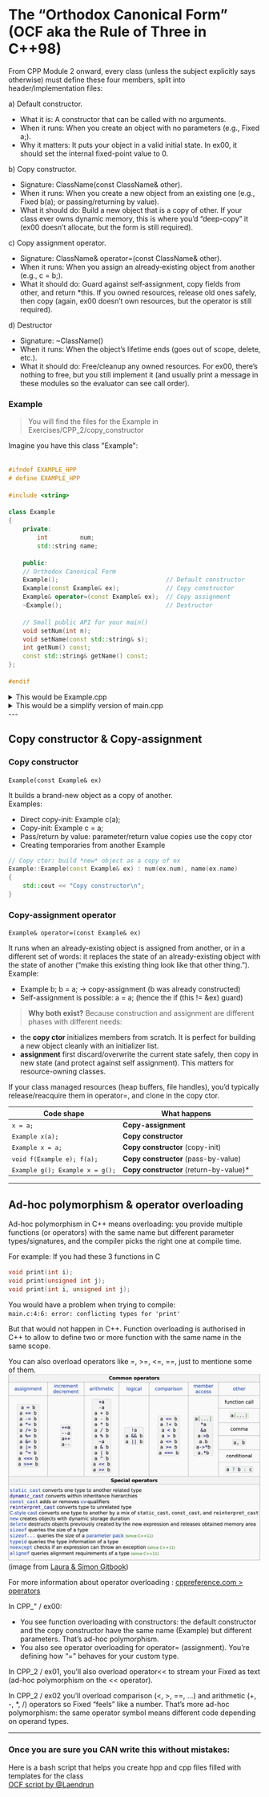 # The “Orthodox Canonical Form” (OCF aka the Rule of Three in C++98)

From CPP Module 2 onward, every class (unless the subject explicitly says otherwise) must define these four members, split into header/implementation files:  

a) Default constructor.  
- What it is: A constructor that can be called with no arguments.  
- When it runs: When you create an object with no parameters (e.g., Fixed a;).  
- Why it matters: It puts your object in a valid initial state. In ex00, it should set the internal fixed-point value to 0.  

b) Copy constructor.  
- Signature: ClassName(const ClassName& other).  
- When it runs: When you create a new object from an existing one (e.g., Fixed b(a); or passing/returning by value).  
- What it should do: Build a new object that is a copy of other. If your class ever owns dynamic memory, this is where you’d “deep-copy” it (ex00 doesn’t allocate, but the form is still required).  

c) Copy assignment operator.  
- Signature: ClassName& operator=(const ClassName& other).  
- When it runs: When you assign an already‑existing object from another (e.g., c = b;).  
- What it should do: Guard against self‑assignment, copy fields from other, and return *this. If you owned resources, release old ones safely, then copy (again, ex00 doesn’t own resources, but the operator is still required).  

d) Destructor
- Signature: ~ClassName()
- When it runs: When the object’s lifetime ends (goes out of scope, delete, etc.).  
- What it should do: Free/cleanup any owned resources. For ex00, there’s nothing to free, but you still implement it (and usually print a message in these modules so the evaluator can see call order).  

### Example

> You will find the files for the Example in Exercises/CPP_2/copy_constructor  

Imagine you have this class "Example":  


```cpp

#ifndef EXAMPLE_HPP
# define EXAMPLE_HPP

#include <string>

class Example
{
	private:
		int			num;
		std::string	name;

    public:
    // Orthodox Canonical Form
    Example();                         		// Default constructor
    Example(const Example& ex);        		// Copy constructor
    Example& operator=(const Example& ex); 	// Copy assignment
    ~Example();                        		// Destructor

    // Small public API for your main()
    void setNum(int n);
    void setName(const std::string& s);
    int getNum() const;
    const std::string& getName() const;
};

#endif
```
<details> <summary> This would be Example.cpp </summary> 

```cpp
// Example.cpp
#include "Example.hpp"
#include <iostream>

// Default ctor: put object in a valid state
Example::Example() : num(0), name("")
{
    std::cout << "Default constructor\n";
}

// Copy ctor: build *new* object as a copy of ex
Example::Example(const Example& ex) : num(ex.num), name(ex.name)
{
    std::cout << "Copy constructor\n";
}

// Copy assignment: overwrite an *existing* object from ex
Example& Example::operator=(const Example& ex)
{
    std::cout << "Copy assignment operator\n";
    if (this != &ex) {
        this->num = ex.num;
        this->name = ex.name;
    }
    return *this;
}

Example::~Example()
{
    std::cout << "Destructor\n";
}

// Simple accessors
void Example::setNum(int n) { num = n; }
void Example::setName(const std::string& s) { name = s; }
int Example::getNum() const { return num; }
const std::string& Example::getName() const { return name; }

```

</details>

<details> <summary> This would be a simplify version of main.cpp </summary> 

```cpp
#include "Example.hpp"
#include <iostream>

int main()
{
    Example a;          // Default constructor
    Example b;          // Default constructor

    a.setNum(10);
    a.setName("Simon");

    b = a;              // *** Copy assignment operator ***

    Example c(a);       // *** Copy constructor ***

    std::cout << a.getName() << " " << a.getNum() << "\n";
    std::cout << b.getName() << " " << b.getNum() << "\n";
    std::cout << c.getName() << " " << c.getNum() << "\n";
}

// TO COMPILE: c++ -Wall -Wextra -Werror -std=c++98 *.cpp -o example
```

</details>
--- 

## Copy constructor & Copy-assignment

### Copy constructor
`Example(const Example& ex)`

It builds a brand-new object as a copy of another.  
Examples:  
- Direct copy-init: Example c(a);    
- Copy-init: Example c = a;   
- Pass/return by value: parameter/return value copies use the copy ctor
- Creating temporaries from another Example

```cpp
// Copy ctor: build *new* object as a copy of ex
Example::Example(const Example& ex) : num(ex.num), name(ex.name)
{
    std::cout << "Copy constructor\n";
}
```

### Copy-assignment operator
`Example& operator=(const Example& ex)`

It runs when an already-existing object is assigned from another, or in a different set of words: it replaces the state of an already-existing object with the state of another (“make this existing thing look like that other thing.”).  
Example:  
- Example b; b = a; → copy-assignment (b was already constructed)  
- Self-assignment is possible: a = a; (hence the if (this != &ex) guard)  

> **Why both exist?** Because construction and assignment are different phases with different needs:  
- the **copy ctor** initializes members from scratch. It is perfect for building a new object cleanly with an initializer list.
- **assignment** first discard/overwrite the current state safely, then copy in new state (and protect against self assignment). This matters for resource-owning classes.  

If your class managed resources (heap buffers, file handles), you’d typically release/reacquire them in operator=, and clone in the copy ctor.  

| Code shape                      | What happens                             |
| ------------------------------- | ---------------------------------------- |
| `x = a;`                        | **Copy-assignment**                      |
| `Example x(a);`                 | **Copy constructor**                     |
| `Example x = a;`                | **Copy constructor** (copy-init)         |
| `void f(Example e); f(a);`      | **Copy constructor** (pass-by-value)     |
| `Example g(); Example x = g();` | **Copy constructor** (return-by-value)\* |

---

## Ad-hoc polymorphism & operator overloading  

Ad-hoc polymorphism in C++ means overloading: you provide multiple functions (or operators) with the same name but different parameter types/signatures, and the compiler picks the right one at compile time.

For example:
If you had these 3 functions in C
```c
void print(int i);
void print(unsigned int j);
void print(int i, unsigned int j);
```
You would have a problem when trying to compile:  
`main.c:4:6: error: conflicting types for 'print'`

But that would not happen in C++. Function overloading is authorised in C++ to allow to define two or more function with the same name in the same scope.

You can also overload operators like =, >=, <=, ==, just to mentione some of them. 
![Operators](/images/operator_overloading.png)  
(image from [Laura & Simon Gitbook](https://42-cursus.gitbook.io/guide/4-rank-04/cpp-00-04-doing/cpp02))  
  
For more information about operator overloading  : [cppreference.com > operators](https://en.cppreference.com/w/cpp/language/operators.html)


In CPP_" / ex00:
- You see function overloading with constructors: the default constructor and the copy constructor have the same name (Example) but different parameters. That’s ad-hoc polymorphism.  
- You also see operator overloading for operator= (assignment). You’re defining how “=” behaves for your custom type.  

In CPP_2 / ex01, you’ll also overload operator<< to stream your Fixed as text (ad-hoc polymorphism on the << operator).  

In CPP_2 / ex02 you’ll overload comparison (<, >, ==, …) and arithmetic (+, -, *, /) operators so Fixed “feels” like a number. That’s more ad-hoc polymorphism: the same operator symbol means different code depending on operand types.  

---

### Once you are sure you CAN write this without mistakes: 

Here is a bash script that helps you create hpp and cpp files filled with templates for the class  
[OCF script by @Laendrun](https://github.com/Laendrun/ocf_script)